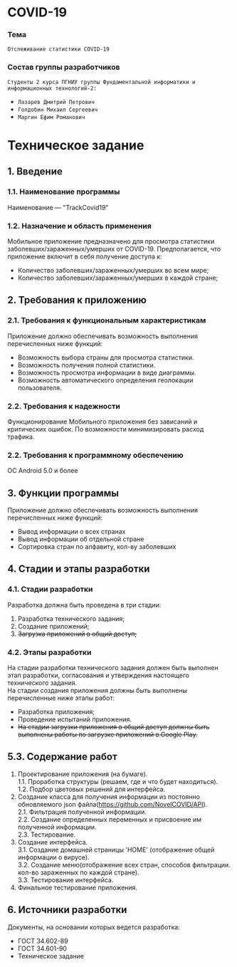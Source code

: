 # COVID-19
### Тема
    Отслеживание статистики COVID-19
### Состав группы разработчиков
`Студенты 2 курса ПГНИУ группы Фундаментальной информатики и информационных технологий-2:`
* `Лазарев Дмитрий Петрович`
* `Голдобин Михаил Сергеевич ` 
* `Маргин Ефим Романович`
# Техническое задание
## 1. Введение  
### 1.1. Наименование программы  
Наименование — "TrackCovid19"
### 1.2. Назначение и область применения  
Мобильное приложение предназначено для просмотра статистики заболевших/зараженных/умерших от COVID-19.
Предполагается, что приложение включит в себя получение доступа к:  
* Количество заболевших/зараженных/умерших во всем мире;
* Количество заболевших/зараженных/умерших в каждой стране;
## 2. Требования к приложению
### 2.1. Требования к функциональным характеристикам  
Приложение должно обеспечивать возможность выполнения перечисленных
ниже функций: 
* Возможность выбора страны для просмотра статистики.
* Возможность получения полной статистики.
* Возможность просмотра информации в виде диаграммы.
* Возможность автоматического определения геолокации пользователя.
### 2.2. Требования к надежности
Функционирование Мобильного приложения без зависаний и критических ошибок. По возможности минимизировать расход трафика. 
### 2.2. Требования к программному обеспечению
ОС Android 5.0 и более
## 3. Функции программы
Приложение должно обеспечивать возможность выполнения перечисленных ниже функций:
* Вывод информации о всех странах  
* Вывод информации об отдельной стране 
* Сортировка стран по алфавиту, кол-ву заболевших  
## 4. Стадии и этапы разработки
### 4.1. Стадии разработки
Разработка должна быть проведена в три стадии:
1. Разработка технического задания;
2. Создание приложений;
3. ~~Загрузка приложений в общий доступ;~~
### 4.2. Этапы разработки
На стадии разработки технического задания должен быть выполнен этап разработки, согласования и утверждения настоящего технического задания.  
На стадии создания приложения должны быть выполнены перечисленные
ниже этапы работ:  
* Разработка приложения;
* Проведение испытаний приложения.
* ~~На стадии загрузки приложения в общий доступ должны быть выполнены работы по загрузке приложений в Google Play.~~
## 5.3. Содержание работ
1. Проектирование приложения (на бумаге).  
1.1. Проработка структуры (решаем, где и что будет находиться).  
1.2. Подбор цветовых решений для интерфейса.  
2. Создание класса для получения информации из постоянно обновляемого json файла(https://github.com/NovelCOVID/API).  
2.1. Фильтрация полученной информации.  
2.2. Создание определенных переменных и присвоение им полученной информации.  
2.3. Тестирование.  
3. Создание интерфейса.  
3.1. Создание домашней страницы 'HOME' (отображение общей информации о вирусе).  
3.2. Создание меню(отображение всех стран, способов фильтрации. кол-во зараженных по каждой стране).  
3.3. Тестирование интерфейса.    
4. Финальное тестирование приложения.  
## 6. Источники разработки
Документы, на основании которых ведется разработка:  
* ГОСТ 34.602-89  
* ГОСТ 34.601-90  
* Техническое задание
